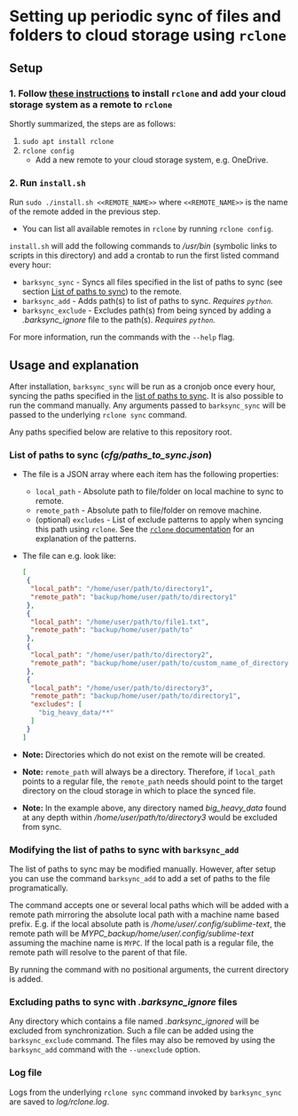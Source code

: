 # Setting up periodic sync of files and folders to cloud storage using `rclone`

## Setup

### 1. Follow [these instructions](https://itsfoss.com/use-onedrive-linux-rclone/) to install `rclone` and add your cloud storage system as a remote to `rclone`

Shortly summarized, the steps are as follows:

1. `sudo apt install rclone`
2. `rclone config`
   - Add a new remote to your cloud storage system, e.g. OneDrive.

### 2. Run `install.sh`

Run `sudo ./install.sh <<REMOTE_NAME>>` where `<<REMOTE_NAME>>` is the name of the remote added in the previous step.

- You can list all available remotes in `rclone` by running `rclone config`.

`install.sh` will add the following commands to */usr/bin* (symbolic links to scripts in this directory) and add a crontab to run the first listed command every hour:

- `barksync_sync` - Syncs all files specified in the list of paths to sync (see section [List of paths to sync](#list-of-paths-to-sync-cfgpaths_to_syncjson)) to the remote.
- `barksync_add` - Adds path(s) to list of paths to sync. *Requires `python`.*
- `barksync_exclude` - Excludes path(s) from being synced by adding a *.barksync_ignore* file to the path(s). *Requires `python`.*

For more information, run the commands with the `--help` flag.

## Usage and explanation

After installation, `barksync_sync` will be run as a cronjob once every hour, syncing the paths specified in the [list of paths to sync](#list-of-paths-to-sync-cfgpaths_to_syncjson). It is also possible to run the command manually. Any arguments passed to `barksync_sync` will be passed to the underlying `rclone sync` command.

Any paths specified below are relative to this repository root.

### List of paths to sync (*cfg/paths_to_sync.json*)

- The file is a JSON array where each item has the following properties:

  - `local_path` - Absolute path to file/folder on local machine to sync to remote.
  - `remote_path` - Absolute path to file/folder on remove machine.
  - (optional) `excludes` - List of exclude patterns to apply when syncing this path using `rclone`. See the [`rclone` documentation](https://rclone.org/filtering/) for an explanation of the patterns.

- The file can e.g. look like:

  ```json
  [
   {
    "local_path": "/home/user/path/to/directory1",
    "remote_path": "backup/home/user/path/to/directory1"
   },
   {
    "local_path": "/home/user/path/to/file1.txt",
    "remote_path": "backup/home/user/path/to"
   },
   {
    "local_path": "/home/user/path/to/directory2",
    "remote_path": "backup/home/user/path/to/custom_name_of_directory_2"
   },
   {
    "local_path": "/home/user/path/to/directory3",
    "remote_path": "backup/home/user/path/to/directory1",
    "excludes": [
      "big_heavy_data/**"
    ]
   }
  ]
  ```

- **Note:** Directories which do not exist on the remote will be created.

- **Note:** `remote_path` will always be a directory. Therefore, if `local_path` points to a regular file, the `remote_path` needs should point to the target directory on the cloud storage in which to place the synced file.

- **Note:** In the example above, any directory named *big_heavy_data* found at any depth within */home/user/path/to/directory3* would be excluded from sync.

### Modifying the list of paths to sync with `barksync_add`

The list of paths to sync may be modified manually. However, after setup you can use the command `barksync_add` to add a set of paths to the file programatically.

The command accepts one or several local paths which will be added with a remote path mirroring the absolute local path with a machine name based prefix. E.g. if the local absolute path is */home/user/.config/sublime-text*, the remote path will be *MYPC_backup/home/user/.config/sublime-text* assuming the machine name is `MYPC`. If the local path is a regular file, the remote path will resolve to the parent of that file.

By running the command with no positional arguments, the current directory is added.

### Excluding paths to sync with *.barksync_ignore* files

Any directory which contains a file named *.barksync_ignored* will be excluded from synchronization. Such a file can be added using the `barksync_exclude` command. The files may also be removed by using the `barksync_add` command with the `--unexclude` option.


### Log file

Logs from the underlying `rclone sync` command invoked by `barksync_sync` are saved to *log/rclone.log*.
